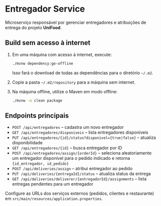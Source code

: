 # Entregador Service

Microserviço responsável por gerenciar entregadores e atribuições de entrega do projeto **UniFood**.

## Build sem acesso à internet

1. Em uma máquina com acesso à internet, execute:

   ```bash
   ./mvnw dependency:go-offline
   ```

   Isso fará o download de todas as dependências para o diretório `~/.m2`.
2. Copie a pasta `~/.m2/repository` para a máquina sem internet.
3. Na máquina offline, utilize o Maven em modo offline:

   ```bash
   ./mvnw -o clean package
   ```

## Endpoints principais

- `POST /api/entregadores` – cadastra um novo entregador
- `GET /api/entregadores/disponiveis` – lista entregadores disponíveis
- `PUT /api/entregadores/{id}/status?disponivel={true|false}` – atualiza disponibilidade
- `GET /api/entregadores/{id}` – busca entregador por ID
 - `POST /api/entregadores/assign/{orderId}` – seleciona aleatoriamente um entregador disponível para o pedido indicado e retorna `{id_entregador, id_pedido}`
- `POST /api/deliveries/assign` – atribui entregador ao pedido
- `PUT /api/deliveries/{entregaId}/status` – atualiza status da entrega
- `GET /api/deliveries/deliverer/{entregadorId}/assignments` – lista entregas pendentes para um entregador

Configure as URLs dos serviços externos (pedidos, clientes e restaurante) em `src/main/resources/application.properties`.

